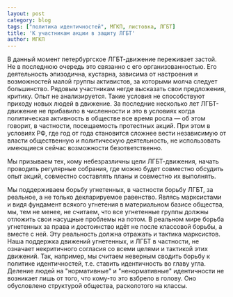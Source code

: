 ```yaml
---
layout: post
category: blog
tags: ["политика идентичностей", МГКП, листовка, ЛГБТ]
title: 'К участникам акции в защиту ЛГБТ'
author: МГКП
---
```


В данный момент петербургское ЛГБТ-движение переживает застой. Не в последнюю очередь это связанно с его организованностью. Его деятельность эпизодична, кустарна, зависима от настроения и возможностей малой группы активистов, за которыми молча следует большинство. Рядовым участникам негде высказать свои предложения, критику. Опыт не анализируется. Такие условия не способствуют приходу новых людей в движение. За последние несколько лет ЛГБТ-движение не прибавило в численности и это в условиях когда политическая активность в обществе все время росла — об этом говорит, в частности, посещаемость протестных акций. При этом в условиях РФ, где год от года становится сложнее вести независимую от власти общественную и политическую деятельность, не использовать имеющиеся сейчас возможности безответственно.

Мы призываем тех, кому небезразличны цели ЛГБТ-движения, начать проводить регулярные собрания, где можно будет совместно обсудить опыт акций, совместно составлять планы и совместно их выполнять.

Мы поддерживаем борьбу угнетенных, в частности борьбу ЛГБТ, за реальное, а не только декларируемое равенство. Являсь марксистами и видя фундамент всякого угнетения в материальном базисе общества, мы, тем не менее, не считаем, что все угнетенные группы должны отложить свои насущные проблемы на потом. В реальном мире борьба угнетенных за права и достоинство идёт не после классовой борьбы, а вместе с ней. Эту реальность должна отражать и тактика марксистов. Наша поддержка движений угнетенных, и ЛГБТ в частности, не означает некритичного согласия со всеми целями и тактикой этих движений. Так, например, мы считаем неверным сводить борьбу к политике идентичностей, т.е. ставить идентичность во главу угла. Деление людей на "нормативные" и "ненормативные" идентичности не возникает лишь от того, что кому-то это взбрело в голову. Оно обусловлено структурой общества, расколотого на классы.
